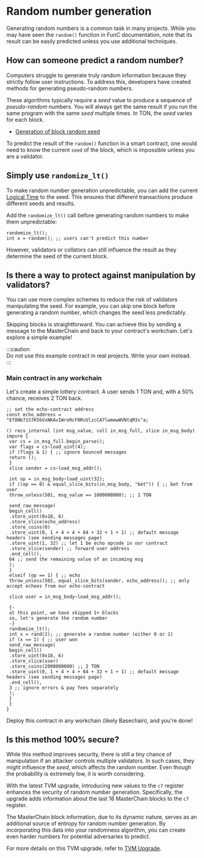 # Random number generation

Generating random numbers is a common task in many projects. While you may have seen the `random()` function in FunC documentation, note that its result can be easily predicted unless you use additional techniques.

## How can someone predict a random number?

Computers struggle to generate truly random information because they strictly follow user instructions. To address this, developers have created methods for generating pseudo-random numbers.

These algorithms typically require a _seed_ value to produce a sequence of _pseudo-random_ numbers. You will always get the same result if you run the same program with the same _seed_ multiple times. In TON, the _seed_ varies for each block.

- [Generation of block random seed](/v3/guidelines/smart-contracts/security/random)

To predict the result of the `random()` function in a smart contract, one would need to know the current `seed` of the block, which is impossible unless you are a validator.

## Simply use `randomize_lt()`

To make random number generation unpredictable, you can add the current [Logical Time](/v3/documentation/smart-contracts/message-management/messages-and-transactions#what-is-a-logical-time) to the seed. This ensures that different transactions produce different seeds and results.

Add the `randomize_lt()` call before generating random numbers to make them unpredictable:

```func
randomize_lt();
int x = random(); ;; users can't predict this number
```

However, validators or collators can still influence the result as they determine the seed of the current block.

## Is there a way to protect against manipulation by validators?

You can use more complex schemes to reduce the risk of validators manipulating the seed. For example, you can skip one block before generating a random number, which changes the seed less predictably.

Skipping blocks is straightforward. You can achieve this by sending a message to the MasterChain and back to your contract's workchain. Let's explore a simple example!

:::caution  
Do not use this example contract in real projects. Write your own instead.  
:::

### Main contract in any workchain

Let's create a simple lottery contract. A user sends 1 TON and, with a 50% chance, receives 2 TON back.

```func
;; set the echo-contract address
const echo_address = "Ef8Nb7157K5bVxNKAvIWreRcF0RcUlzcCA7lwmewWVNtqM3s"a;

() recv_internal (int msg_value, cell in_msg_full, slice in_msg_body) impure {
 var cs = in_msg_full.begin_parse();
 var flags = cs~load_uint(4);
 if (flags & 1) { ;; ignore bounced messages
 return ();
 }
 slice sender = cs~load_msg_addr();

 int op = in_msg_body~load_uint(32);
 if ((op == 0) & equal_slice_bits(in_msg_body, "bet")) { ;; bet from user
 throw_unless(501, msg_value == 1000000000); ;; 1 TON

 send_raw_message(
 begin_cell()
 .store_uint(0x18, 6)
 .store_slice(echo_address)
 .store_coins(0)
 .store_uint(0, 1 + 4 + 4 + 64 + 32 + 1 + 1) ;; default message headers (see sending messages page)
 .store_uint(1, 32) ;; let 1 be echo opcode in our contract
 .store_slice(sender) ;; forward user address
 .end_cell(),
 64 ;; send the remaining value of an incoming msg
 );
 }
 elseif (op == 1) { ;; echo
 throw_unless(502, equal_slice_bits(sender, echo_address)); ;; only accept echoes from our echo-contract

 slice user = in_msg_body~load_msg_addr();

 {-
 at this point, we have skipped 1+ blocks
 so, let's generate the random number
 -}
 randomize_lt();
 int x = rand(2); ;; generate a random number (either 0 or 1)
 if (x == 1) { ;; user won
 send_raw_message(
 begin_cell()
 .store_uint(0x18, 6)
 .store_slice(user)
 .store_coins(2000000000) ;; 2 TON
 .store_uint(0, 1 + 4 + 4 + 64 + 32 + 1 + 1) ;; default message headers (see sending messages page)
 .end_cell(),
 3 ;; ignore errors & pay fees separately
 );
 }
 }
}
```

Deploy this contract in any workchain (likely Basechain), and you're done!

## Is this method 100% secure?

While this method improves security, there is still a tiny chance of manipulation if an attacker controls multiple validators. In such cases, they might influence the _seed_, which affects the random number. Even though the probability is extremely low, it is worth considering.

With the latest TVM upgrade, introducing new values to the `c7` register enhances the security of random number generation. Specifically, the upgrade adds information about the last 16 MasterChain blocks to the `c7` register.

The MasterChain block information, due to its dynamic nature, serves as an additional source of entropy for random number generation. By incorporating this data into your randomness algorithm, you can create even harder numbers for potential adversaries to predict.

For more details on this TVM upgrade, refer to [TVM Upgrade](/v3/documentation/tvm/changelog/tvm-upgrade-2023-07).
